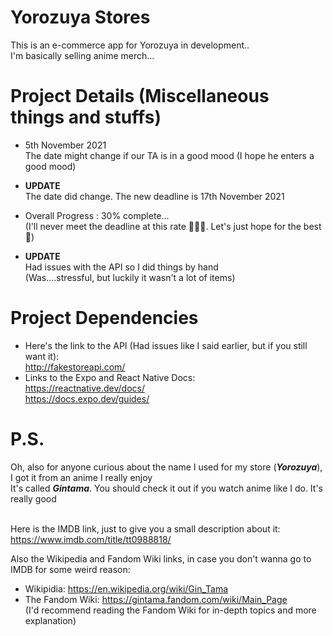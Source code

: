 # Yorozuya Stores

This is an e-commerce app for Yorozuya in development..<br />
I'm basically selling anime merch...

# Project Details (Miscellaneous things and stuffs)
* 5th November 2021 <br />
The date might change if our TA is in a good mood (I hope he enters a good mood) <br />
* __UPDATE__<br />
The date did change. The new deadline is 17th November 2021

* Overall Progress : 30% complete... <br />
(I'll never meet the deadline at this rate 🤦🏾‍♂️. Let's just hope for the best 🙂) </br>

* __UPDATE__<br />
Had issues with the API so I did things by hand </br>
(Was....stressful, but luckily it wasn't a lot of items)

# Project Dependencies
* Here's the link to the API (Had issues like I said earlier, but if you still want it): <br />
http://fakestoreapi.com/
* Links to the Expo and React Native Docs:<br />
https://reactnative.dev/docs/ <br />
https://docs.expo.dev/guides/ <br />

# P.S.
Oh, also for anyone curious about the name I used for my store (*__Yorozuya__*), I got it from an anime I really enjoy <br />
It's called *__Gintama__*. You should check it out if you watch anime like I do. It's really good <br/><br/>

Here is the IMDB link, just to give you a small description about it:<br/>
https://www.imdb.com/title/tt0988818/ <br/>

Also the Wikipedia and Fandom Wiki links, in case you don't wanna go to IMDB for some weird reason:<br/>
* Wikipidia: https://en.wikipedia.org/wiki/Gin_Tama <br/>
* The Fandom Wiki: https://gintama.fandom.com/wiki/Main_Page <br /> 
(I'd recommend reading the Fandom Wiki for in-depth topics and more explanation)


